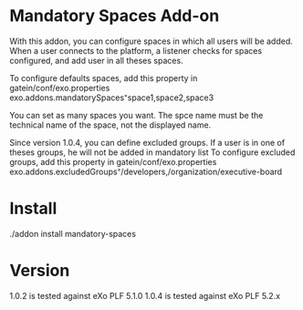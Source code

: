 Mandatory Spaces Add-on
=======

With this addon, you can configure spaces in which all users will be added.
When a user connects to the platform, a listener checks for spaces configured, and add user in all theses spaces.

To configure defaults spaces, add this property in gatein/conf/exo.properties 
exo.addons.mandatorySpaces⁼space1,space2,space3

You can set as many spaces you want. The spce name must be the technical name of the space, not the displayed name.

Since version 1.0.4, you can define excluded groups. If a user is in one of theses groups, he will not be added in mandatory list
To configure excluded groups, add this property in gatein/conf/exo.properties 
exo.addons.excludedGroups⁼/developers,/organization/executive-board

 
Install
=====

./addon install mandatory-spaces


Version
=====

1.0.2 is tested against eXo PLF 5.1.0
1.0.4 is tested against eXo PLF 5.2.x
